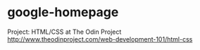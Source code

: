 # google-homepage
Project: HTML/CSS at The Odin Project
http://www.theodinproject.com/web-development-101/html-css
